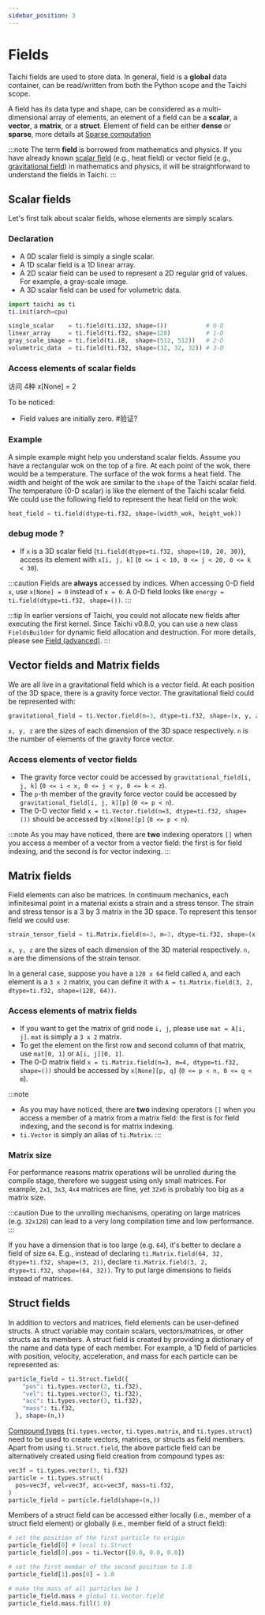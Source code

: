 ```yaml
---
sidebar_position: 3
---
```


# Fields

Taichi fields are used to store data. In general, field is a **global** data container, can be read/written from both the Python scope and the Taichi scope. 

A field has its data type and shape, can be considered as a multi-dimensional array of elements,
an element of a field can be a **scalar**, a **vector**, a **matrix**, or a **struct**.
Element of field can be either **dense** or **sparse**, more details at [Sparse computation](/lang/articles/advanced/sparse)

:::note
The term **field** is borrowed from mathematics and physics. If you
have already known [scalar field](https://en.wikipedia.org/wiki/Scalar_field) (e.g., heat field) or vector field (e.g., [gravitational field](https://en.wikipedia.org/wiki/Gravitational_field)) in mathematics and physics, it will be straightforward to understand the fields in Taichi.
:::

## Scalar fields
Let's first talk about scalar fields, whose elements are simply scalars.

### Declaration
* A 0D scalar field is simply a single scalar.
* A 1D scalar field is a 1D linear array.
* A 2D scalar field can be used to represent a 2D regular grid of values. For example, a gray-scale image.
* A 3D scalar field can be used for volumetric data.

``` python
import taichi as ti
ti.init(arch=cpu)

single_scalar    = ti.field(ti.i32, shape=())           # 0-D
linear_array     = ti.field(ti.f32, shape=128)          # 1-D
gray_scale_image = ti.field(ti.i8,  shape=(512, 512))   # 2-D
volumetric_data  = ti.field(ti.f32, shape=(32, 32, 32)) # 3-D
```

### Access elements of scalar fields
访问 4种 
x[None] = 2

To be noticed:
* Field values are initially zero. #验证?


### Example
A simple example might help you understand scalar fields. Assume you have a rectangular wok on the top of a fire. At each point of the wok, there would be a temperature. The surface of the wok forms a heat field. The width and height of the wok are similar to the `shape` of the Taichi scalar field. The temperature (0-D scalar) is like the element of the Taichi scalar field. We could use the following field to represent the
heat field on the wok:

``` python
heat_field = ti.field(dtype=ti.f32, shape=(width_wok, height_wok))
```

### debug mode ? 
- If `x` is a 3D scalar field (`ti.field(dtype=ti.f32, shape=(10, 20, 30)`), access its element with `x[i, j, k]` (`0 <= i < 10, 0 <= j < 20, 0 <= k < 30`).


:::caution
Fields are **always** accessed by indices.
When accessing 0-D field `x`, use `x[None] = 0` instead of `x = 0`. A 0-D field looks like `energy = ti.field(dtype=ti.f32, shape=())`.
:::

:::tip
In earlier versions of Taichi, you could not allocate new fields after executing the first kernel. Since Taichi v0.8.0, you can use a new class `FieldsBuilder` for dynamic field allocation and destruction. For more details, please see [Field (advanced)](/lang/articles/advanced/layout).
:::


## Vector fields and Matrix fields
We are all live in a gravitational field which is a vector field. At each position of the 3D space, there is a gravity force vector. The gravitational field could be represented with:
```python
gravitational_field = ti.Vector.field(n=3, dtype=ti.f32, shape=(x, y, z))
```
`x, y, z` are the sizes of each dimension of the 3D space respectively. `n` is the number of elements of the gravity force vector.

### Access elements of vector fields
- The gravity force vector could be accessed by `gravitational_field[i, j, k]` (`0 <= i < x, 0 <= j < y, 0 <= k < z`).
- The `p`-th member of the gravity force vector could be accessed by `gravitational_field[i, j, k][p]` (`0 <= p < n`).
- The 0-D vector field `x = ti.Vector.field(n=3, dtype=ti.f32, shape=())` should be accessed by `x[None][p]` (`0 <= p < n`).

:::note
As you may have noticed, there are **two** indexing operators `[]` when you access a member of a vector from a vector field: the first is for field indexing, and the second is for vector indexing.
:::

## Matrix fields

Field elements can also be matrices. In continuum mechanics, each
infinitesimal point in a material exists a strain and a stress tensor. The strain and stress tensor is a 3 by 3 matrix in the 3D space. To represent this tensor field we could use:
```python
strain_tensor_field = ti.Matrix.field(n=3, m=3, dtype=ti.f32, shape=(x, y, z))
```

`x, y, z` are the sizes of each dimension of the 3D material respectively. `n, m` are the dimensions of the strain tensor.

In a general case, suppose you have a `128 x 64` field called `A`, and each element is
a `3 x 2` matrix, you can define it with `A = ti.Matrix.field(3, 2, dtype=ti.f32, shape=(128, 64))`.

### Access elements of matrix fields
- If you want to get the matrix of grid node `i, j`, please use
  `mat = A[i, j]`. `mat` is simply a `3 x 2` matrix.
- To get the element on the first row and second column of that
  matrix, use `mat[0, 1]` or `A[i, j][0, 1]`.
- The 0-D matrix field `x = ti.Matrix.field(n=3, m=4, dtype=ti.f32, shape=())` should be accessed by `x[None][p, q]` (`0 <= p < n, 0 <= q < m`).

:::note
- As you may have noticed, there are **two** indexing operators `[]`
  when you access a member of a matrix from a matrix field: the
  first is for field indexing, and the second is for matrix indexing.
- `ti.Vector` is simply an alias of `ti.Matrix`.
:::

### Matrix size

For performance reasons matrix operations will be unrolled during the compile stage, therefore we
suggest using only small matrices. For example, `2x1`, `3x3`, `4x4`
matrices are fine, yet `32x6` is probably too big as a matrix size.

:::caution
Due to the unrolling mechanisms, operating on large matrices (e.g.
`32x128`) can lead to a very long compilation time and low performance.
:::

If you have a dimension that is too large (e.g. `64`), it's better to
declare a field of size `64`. E.g., instead of declaring
`ti.Matrix.field(64, 32, dtype=ti.f32, shape=(3, 2))`, declare
`ti.Matrix.field(3, 2, dtype=ti.f32, shape=(64, 32))`. Try to put large
dimensions to fields instead of matrices.

## Struct fields
In addition to vectors and matrices, field elements can be user-defined structs. A struct variable may contain scalars, vectors/matrices, or other structs as its members. A struct field is created by providing a dictionary of the name and data type of each member. For example, a 1D field of particles with position, velocity, acceleration, and mass for each particle can be represented as:
```python
particle_field = ti.Struct.field({
    "pos": ti.types.vector(3, ti.f32),
    "vel": ti.types.vector(3, ti.f32),
    "acc": ti.types.vector(3, ti.f32),
    "mass": ti.f32,
  }, shape=(n,))
```
[Compound types](type.md#compound-types) (`ti.types.vector`, `ti.types.matrix`, and `ti.types.struct`) need to be used to create vectors, matrices, or structs as field members. Apart from using `ti.Struct.field`, the above particle field can be alternatively created using field creation from compound types as:
```python
vec3f = ti.types.vector(3, ti.f32)
particle = ti.types.struct(
  pos=vec3f, vel=vec3f, acc=vec3f, mass=ti.f32,
)
particle_field = particle.field(shape=(n,))
```
Members of a struct field can be accessed either locally (i.e., member of a struct field element) or globally (i.e., member field of a struct field):
```python
# set the position of the first particle to origin
particle_field[0] # local ti.Struct
particle_field[0].pos = ti.Vector([0.0, 0.0, 0.0])

# set the first member of the second position to 1.0
particle_field[1].pos[0] = 1.0

# make the mass of all particles be 1
particle_field.mass # global ti.Vector.field
particle_field.mass.fill(1.0)
```
